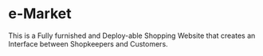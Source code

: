 # e-Market
This is a Fully furnished and Deploy-able Shopping Website that creates an Interface between Shopkeepers and Customers.
